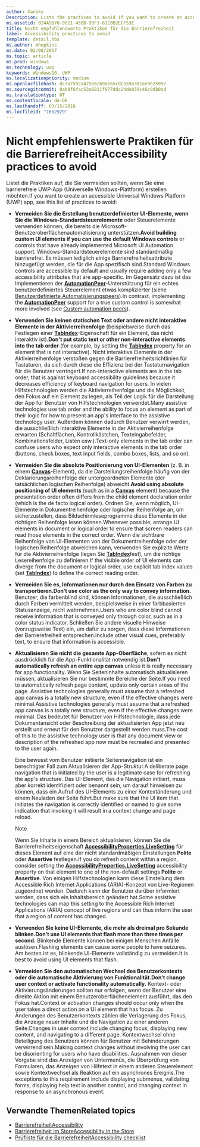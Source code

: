 ```yaml
---
author: Xansky
Description: Lists the practices to avoid if you want to create an accessible Universal Windows Platform (UWP) app.
ms.assetid: 024A9B70-9821-45BB-93F1-61C0B2ECF53E
title: Nicht empfehlenswerte Praktiken für die Barrierefreiheit
label: Accessibility practices to avoid
template: detail.hbs
ms.author: mhopkins
ms.date: 02/08/2017
ms.topic: article
ms.prod: windows
ms.technology: uwp
keywords: Windows10, UWP
ms.localizationpriority: medium
ms.openlocfilehash: dc7a7592a47556cb9ae65cdc559a301ee9b25997
ms.sourcegitcommit: 0ab8f6fac53a6811f977ddc24de039c46c9db0ad
ms.translationtype: HT
ms.contentlocale: de-DE
ms.lasthandoff: 03/15/2018
ms.locfileid: "1652929"
---
```

# <a name="accessibility-practices-to-avoid"></a><span data-ttu-id="f66db-103">Nicht empfehlenswerte Praktiken für die Barrierefreiheit</span><span class="sxs-lookup"><span data-stu-id="f66db-103">Accessibility practices to avoid</span></span>

<span data-ttu-id="f66db-104">Listet die Praktiken auf, die Sie vermeiden sollten, wenn Sie eine barrierefreie UWP-App (Universelle Windows-Plattform) erstellen möchten.</span><span class="sxs-lookup"><span data-stu-id="f66db-104">If you want to create an accessible Universal Windows Platform (UWP) app, see this list of practices to avoid:</span></span> 

* <span data-ttu-id="f66db-105">**Vermeiden Sie die Erstellung benutzerdefinierter UI-Elemente, wenn Sie die Windows-Standardsteuerelemente** oder Steuerelemente verwenden können, die bereits die Microsoft-Benutzeroberflächenautomatisierung unterstützen.</span><span class="sxs-lookup"><span data-stu-id="f66db-105">**Avoid building custom UI elements if you can use the default Windows controls** or controls that have already implemented Microsoft UI Automation support.</span></span> <span data-ttu-id="f66db-106">Windows-Standardsteuerelemente sind standardmäßig barrierefrei. Es müssen lediglich einige Barrierefreiheitsattribute hinzugefügt werden, die für die App spezifisch sind.</span><span class="sxs-lookup"><span data-stu-id="f66db-106">Standard Windows controls are accessible by default and usually require adding only a few accessibility attributes that are app-specific.</span></span> <span data-ttu-id="f66db-107">Im Gegensatz dazu ist das Implementieren der [**AutomationPeer**](https://msdn.microsoft.com/library/windows/apps/BR209185)-Unterstützung für ein echtes benutzerdefiniertes Steuerelement etwas komplizierter (siehe [Benutzerdefinierte Automatisierungspeers](custom-automation-peers.md)).</span><span class="sxs-lookup"><span data-stu-id="f66db-107">In contrast, implementing the [**AutomationPeer**](https://msdn.microsoft.com/library/windows/apps/BR209185) support for a true custom control is somewhat more involved (see [Custom automation peers](custom-automation-peers.md)).</span></span>
* <span data-ttu-id="f66db-108">**Verwenden Sie keinen statischen Text oder andere nicht interaktive Elemente in der Aktivierreihenfolge** (beispielsweise durch das Festlegen einer [**TabIndex**](https://msdn.microsoft.com/library/windows/apps/BR209461)-Eigenschaft für ein Element, das nicht interaktiv ist).</span><span class="sxs-lookup"><span data-stu-id="f66db-108">**Don't put static text or other non-interactive elements into the tab order** (for example, by setting the [**TabIndex**](https://msdn.microsoft.com/library/windows/apps/BR209461) property for an element that is not interactive).</span></span> <span data-ttu-id="f66db-109">Nicht interaktive Elemente in der Aktivierreihenfolge verstoßen gegen die Barrierefreiheitsrichtlinien für Tastaturen, da sich durch diese die Effizienz bei der Tastaturnavigation für die Benutzer verringert.</span><span class="sxs-lookup"><span data-stu-id="f66db-109">If non-interactive elements are in the tab order, that is against keyboard accessibility guidelines because it decreases efficiency of keyboard navigation for users.</span></span> <span data-ttu-id="f66db-110">In vielen Hilfstechnologien werden die Aktivierreihenfolge und die Möglichkeit, den Fokus auf ein Element zu legen, als Teil der Logik für die Darstellung der App für Benutzer von Hilfstechnologien verwendet.</span><span class="sxs-lookup"><span data-stu-id="f66db-110">Many assistive technologies use tab order and the ability to focus an element as part of their logic for how to present an app's interface to the assistive technology user.</span></span> <span data-ttu-id="f66db-111">Außerdem können dadurch Benutzer verwirrt werden, die ausschließlich interaktive Elemente in der Aktivierreihenfolge erwarten (Schaltflächen, Kontrollkästchen, Texteingabefelder, Kombinationsfelder, Listen usw.).</span><span class="sxs-lookup"><span data-stu-id="f66db-111">Text-only elements in the tab order can confuse users who expect only interactive elements in the tab order (buttons, check boxes, text input fields, combo boxes, lists, and so on).</span></span>
* <span data-ttu-id="f66db-112">**Vermeiden Sie die absolute Positionierung von UI-Elementen** (z. B. in einem [**Canvas**](https://msdn.microsoft.com/library/windows/apps/BR209267)-Element), da die Darstellungsreihenfolge häufig von der Deklarierungsreihenfolge der untergeordneten Elemente (der tatsächlichen logischen Reihenfolge) abweicht.</span><span class="sxs-lookup"><span data-stu-id="f66db-112">**Avoid using absolute positioning of UI elements** (such as in a [**Canvas**](https://msdn.microsoft.com/library/windows/apps/BR209267) element) because the presentation order often differs from the child element declaration order (which is the de facto logical order).</span></span> <span data-ttu-id="f66db-113">Ordnen Sie, wenn möglich, UI-Elemente in Dokumentreihenfolge oder logischer Reihenfolge an, um sicherzustellen, dass Bildschirmleseprogramme diese Elemente in der richtigen Reihenfolge lesen können.</span><span class="sxs-lookup"><span data-stu-id="f66db-113">Whenever possible, arrange UI elements in document or logical order to ensure that screen readers can read those elements in the correct order.</span></span> <span data-ttu-id="f66db-114">Wenn die sichtbare Reihenfolge von UI-Elementen von der Dokumentreihenfolge oder der logischen Reihenfolge abweichen kann, verwenden Sie explizite Werte für die Aktivierreihenfolge (legen Sie [**TabIndex**](https://msdn.microsoft.com/library/windows/apps/BR209461)fest), um die richtige Lesereihenfolge zu definieren.</span><span class="sxs-lookup"><span data-stu-id="f66db-114">If the visible order of UI elements can diverge from the document or logical order, use explicit tab index values (set [**TabIndex**](https://msdn.microsoft.com/library/windows/apps/BR209461)) to define the correct reading order.</span></span>
* **<span data-ttu-id="f66db-115">Vermeiden Sie es, Informationen nur durch den Einsatz von Farben zu transportieren.</span><span class="sxs-lookup"><span data-stu-id="f66db-115">Don’t use color as the only way to convey information.</span></span>** <span data-ttu-id="f66db-116">Benutzer, die farbenblind sind, können Informationen, die ausschließlich durch Farben vermittelt werden, beispielsweise in einer farbbasierten Statusanzeige, nicht wahrnehmen.</span><span class="sxs-lookup"><span data-stu-id="f66db-116">Users who are color blind cannot receive information that is conveyed only through color, such as in a color status indicator.</span></span> <span data-ttu-id="f66db-117">Schließen Sie andere visuelle Hinweise (vorzugsweise Text) ein, um dafür zu sorgen, dass diese Informationen der Barrierefreiheit entsprechen.</span><span class="sxs-lookup"><span data-stu-id="f66db-117">Include other visual cues, preferably text, to ensure that information is accessible.</span></span>
* <span data-ttu-id="f66db-118">**Aktualisieren Sie nicht die gesamte App-Oberfläche**, sofern es nicht ausdrücklich für die App-Funktionalität notwendig ist.</span><span class="sxs-lookup"><span data-stu-id="f66db-118">**Don’t automatically refresh an entire app canvas** unless it is really necessary for app functionality.</span></span> <span data-ttu-id="f66db-119">Wenn Sie Seiteninhalte automatisch aktualisieren müssen, aktualisieren Sie nur bestimmte Bereiche der Seite.</span><span class="sxs-lookup"><span data-stu-id="f66db-119">If you need to automatically refresh page content, update only certain areas of the page.</span></span> <span data-ttu-id="f66db-120">Assistive technologies generally must assume that a refreshed app canvas is a totally new structure, even if the effective changes were minimal.</span><span class="sxs-lookup"><span data-stu-id="f66db-120">Assistive technologies generally must assume that a refreshed app canvas is a totally new structure, even if the effective changes were minimal.</span></span> <span data-ttu-id="f66db-121">Das bedeutet für Benutzer von Hilfstechnologie, dass jede Dokumentansicht oder Beschreibung der aktualisierten App jetzt neu erstellt und erneut für den Benutzer dargestellt werden muss.</span><span class="sxs-lookup"><span data-stu-id="f66db-121">The cost of this to the assistive technology user is that any document view or description of the refreshed app now must be recreated and presented to the user again.</span></span>
  
  <span data-ttu-id="f66db-122">Eine bewusst vom Benutzer initiierte Seitennavigation ist ein berechtigter Fall zum Aktualisieren der App-Struktur.</span><span class="sxs-lookup"><span data-stu-id="f66db-122">A deliberate page navigation that is initiated by the user is a legitimate case for refreshing the app's structure.</span></span> <span data-ttu-id="f66db-123">Das UI-Element, das die Navigation initiiert, muss aber korrekt identifiziert oder benannt sein, um darauf hinweisen zu können, dass ein Aufruf des UI-Elements zu einer Kontextänderung und einem Neuladen der Seite führt.</span><span class="sxs-lookup"><span data-stu-id="f66db-123">But make sure that the UI item that initiates the navigation is correctly identified or named to give some indication that invoking it will result in a context change and page reload.</span></span>

  > [!NOTE]
  > <span data-ttu-id="f66db-124">Wenn Sie Inhalte in einem Bereich aktualisieren, können Sie die Barrierefreiheitseigenschaft [**AccessibilityProperties.LiveSetting**](https://msdn.microsoft.com/library/windows/apps/JJ191516) für dieses Element auf eine der nicht standardmäßigen Einstellungen **Polite** oder **Assertive** festlegen.</span><span class="sxs-lookup"><span data-stu-id="f66db-124">If you do refresh content within a region, consider setting the [**AccessibilityProperties.LiveSetting**](https://msdn.microsoft.com/library/windows/apps/JJ191516) accessibility property on that element to one of the non-default settings **Polite** or **Assertive**.</span></span> <span data-ttu-id="f66db-125">Von einigen Hilfstechnologien kann diese Einstellung dem Accessible Rich Internet Applications (ARIA)-Konzept von Live-Regionen zugeordnet werden. Dadurch kann der Benutzer darüber informiert werden, dass sich ein Inhaltsbereich geändert hat.</span><span class="sxs-lookup"><span data-stu-id="f66db-125">Some assistive technologies can map this setting to the Accessible Rich Internet Applications (ARIA) concept of live regions and can thus inform the user that a region of content has changed.</span></span>

* **<span data-ttu-id="f66db-126">Verwenden Sie keine UI-Elemente, die mehr als dreimal pro Sekunde blinken.</span><span class="sxs-lookup"><span data-stu-id="f66db-126">Don’t use UI elements that flash more than three times per second.</span></span>** <span data-ttu-id="f66db-127">Blinkende Elemente können bei einigen Menschen Anfälle auslösen.</span><span class="sxs-lookup"><span data-stu-id="f66db-127">Flashing elements can cause some people to have seizures.</span></span> <span data-ttu-id="f66db-128">Am besten ist es, blinkende UI-Elemente vollständig zu vermeiden.</span><span class="sxs-lookup"><span data-stu-id="f66db-128">It is best to avoid using UI elements that flash.</span></span>
* **<span data-ttu-id="f66db-129">Vermeiden Sie den automatischen Wechsel des Benutzerkontexts oder die automatische Aktivierung von Funktionalität.</span><span class="sxs-lookup"><span data-stu-id="f66db-129">Don’t change user context or activate functionality automatically.</span></span>** <span data-ttu-id="f66db-130">Kontext- oder Aktivierungsänderungen sollten nur erfolgen, wenn der Benutzer eine direkte Aktion mit einem Benutzeroberflächenelement ausführt, das den Fokus hat.</span><span class="sxs-lookup"><span data-stu-id="f66db-130">Context or activation changes should occur only when the user takes a direct action on a UI element that has focus.</span></span> <span data-ttu-id="f66db-131">Zu Änderungen des Benutzerkontexts zählen die Verlagerung des Fokus, die Anzeige neuer Inhalte und die Navigation zu einer anderen Seite.</span><span class="sxs-lookup"><span data-stu-id="f66db-131">Changes in user context include changing focus, displaying new content, and navigating to a different page.</span></span> <span data-ttu-id="f66db-132">Kontextwechsel ohne Beteiligung des Benutzers können für Benutzer mit Behinderungen verwirrend sein.</span><span class="sxs-lookup"><span data-stu-id="f66db-132">Making context changes without involving the user can be disorienting for users who have disabilities.</span></span> <span data-ttu-id="f66db-133">Ausnahmen von dieser Vorgabe sind das Anzeigen von Untermenüs, die Überprüfung von Formularen, das Anzeigen von Hilfetext in einem anderen Steuerelement sowie Kontextwechsel als Reaktion auf ein asynchrones Ereignis.</span><span class="sxs-lookup"><span data-stu-id="f66db-133">The exceptions to this requirement include displaying submenus, validating forms, displaying help text in another control, and changing context in response to an asynchronous event.</span></span>

<span id="related_topics"/>

## <a name="related-topics"></a><span data-ttu-id="f66db-134">Verwandte Themen</span><span class="sxs-lookup"><span data-stu-id="f66db-134">Related topics</span></span>  
* [<span data-ttu-id="f66db-135">Barrierefreiheit</span><span class="sxs-lookup"><span data-stu-id="f66db-135">Accessibility</span></span>](accessibility.md)
* [<span data-ttu-id="f66db-136">Barrierefreiheit im Store</span><span class="sxs-lookup"><span data-stu-id="f66db-136">Accessibility in the Store</span></span>](accessibility-in-the-store.md)
* [<span data-ttu-id="f66db-137">Prüfliste für die Barrierefreiheit</span><span class="sxs-lookup"><span data-stu-id="f66db-137">Accessibility checklist</span></span>](accessibility-checklist.md)
